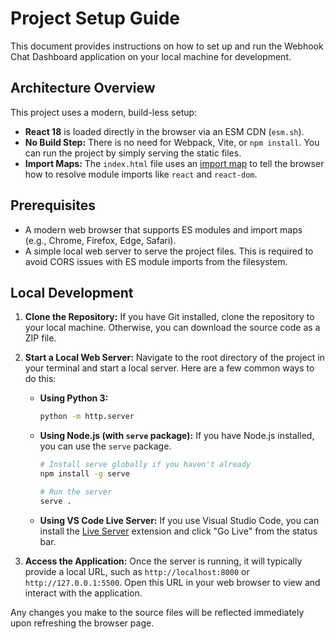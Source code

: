 
# Project Setup Guide

This document provides instructions on how to set up and run the Webhook Chat Dashboard application on your local machine for development.

## Architecture Overview

This project uses a modern, build-less setup:

- **React 18** is loaded directly in the browser via an ESM CDN (`esm.sh`).
- **No Build Step:** There is no need for Webpack, Vite, or `npm install`. You can run the project by simply serving the static files.
- **Import Maps:** The `index.html` file uses an [import map](https://developer.mozilla.org/en-US/docs/Web/HTML/Element/script/type/importmap) to tell the browser how to resolve module imports like `react` and `react-dom`.

## Prerequisites

- A modern web browser that supports ES modules and import maps (e.g., Chrome, Firefox, Edge, Safari).
- A simple local web server to serve the project files. This is required to avoid CORS issues with ES module imports from the filesystem.

## Local Development

1.  **Clone the Repository:**
    If you have Git installed, clone the repository to your local machine. Otherwise, you can download the source code as a ZIP file.

2.  **Start a Local Web Server:**
    Navigate to the root directory of the project in your terminal and start a local server. Here are a few common ways to do this:

    - **Using Python 3:**
      ```bash
      python -m http.server
      ```

    - **Using Node.js (with `serve` package):**
      If you have Node.js installed, you can use the `serve` package.
      ```bash
      # Install serve globally if you haven't already
      npm install -g serve
      
      # Run the server
      serve .
      ```

    - **Using VS Code Live Server:**
      If you use Visual Studio Code, you can install the [Live Server](https://marketplace.visualstudio.com/items?itemName=ritwickdey.LiveServer) extension and click "Go Live" from the status bar.

3.  **Access the Application:**
    Once the server is running, it will typically provide a local URL, such as `http://localhost:8000` or `http://127.0.0.1:5500`. Open this URL in your web browser to view and interact with the application.

Any changes you make to the source files will be reflected immediately upon refreshing the browser page.
